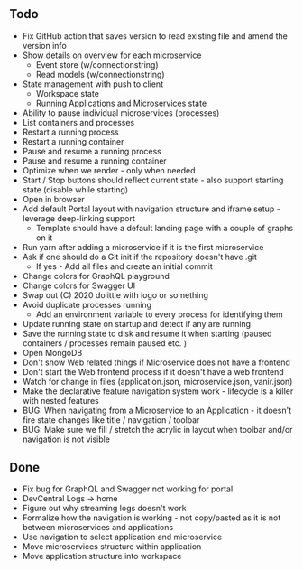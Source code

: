 #

## Todo

* Fix GitHub action that saves version to read existing file and amend the version info
* Show details on overview for each microservice
  * Event store (w/connectionstring)
  * Read models (w/connectionstring)
* State management with push to client
  * Workspace state
  * Running Applications and Microservices state
* Ability to pause individual microservices (processes)
* List containers and processes
* Restart a running process
* Restart a running container
* Pause and resume a running process
* Pause and resume a running container
* Optimize when we render - only when needed
* Start / Stop buttons should reflect current state - also support starting state (disable while starting)
* Open in browser
* Add default Portal layout with navigation structure and iframe setup - leverage deep-linking support
  * Template should have a default landing page with a couple of graphs on it
* Run yarn after adding a microservice if it is the first microservice
* Ask if one should do a Git init if the repository doesn't have .git
  * If yes - Add all files and create an initial commit
* Change colors for GraphQL playground
* Change colors for Swagger UI
* Swap out (C) 2020 dolittle with logo or something
* Avoid duplicate processes running
  * Add an environment variable to every process for identifying them
* Update running state on startup and detect if any are running
* Save the running state to disk and resume it when starting (paused containers / processes remain paused etc. )
* Open MongoDB
* Don't show Web related things if Microservice does not have a frontend
* Don't start the Web frontend process if it doesn't have a web frontend
* Watch for change in files (application.json, microservice.json, vanir.json)
* Make the declarative feature navigation system work - lifecycle is a killer with nested features
* BUG: When navigating from a Microservice to an Application - it doesn't fire state changes like title / navigation / toolbar
* BUG: Make sure we fill / stretch the acrylic in layout when toolbar and/or navigation is not visible

## Done

* Fix bug for GraphQL and Swagger not working for portal
* DevCentral Logs -> home
* Figure out why streaming logs doesn't work
* Formalize how the navigation is working - not copy/pasted as it is not between microservices and applications
* Use navigation to select application and microservice
* Move microservices structure within application
* Move application structure into workspace
